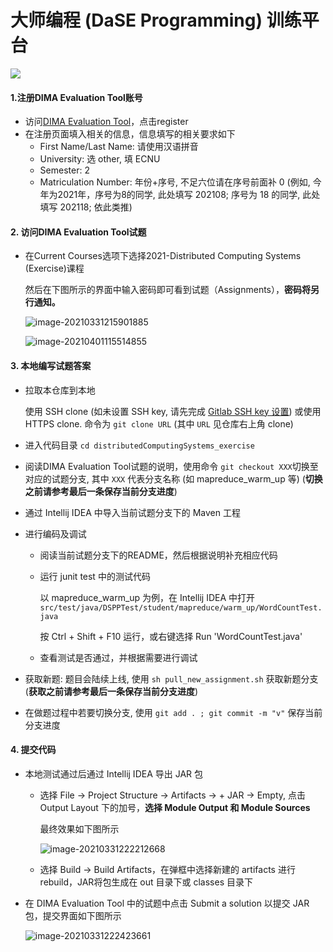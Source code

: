 # 大师编程 (DaSE Programming) 训练平台

![](./logo.jpg)

#### 1.注册DIMA Evaluation Tool账号

- 访问[DIMA Evaluation Tool](http://10.24.15.160:8080/)，点击register
- 在注册页面填入相关的信息，信息填写的相关要求如下
  - First Name/Last Name: 请使用汉语拼音 
  - University: 选 other, 填 ECNU
  - Semester: 2
  - Matriculation Number: 年份+序号, 不足六位请在序号前面补 0 (例如, 今年为2021年，序号为8的同学, 此处填写 202108;
    序号为 18 的同学, 此处填写 202118; 依此类推)

#### 2. 访问DIMA Evaluation Tool试题

- 在Current Courses选项下选择2021-Distributed Computing Systems (Exercise)课程

  然后在下图所示的界面中输入密码即可看到试题（Assignments），**密码将另行通知。**

  ![image-20210331215901885](assets/image-20210331215901885.png)

  ![image-20210401115514855](assets/image-20210401115514855.png)

#### 3. 本地编写试题答案

- 拉取本仓库到本地

  使用 SSH clone (如未设置 SSH key, 请先完成 [Gitlab SSH key 设置](./SSH.md)) 或使用 HTTPS clone. 命令为 `git clone URL` (其中 `URL` 见仓库右上角 clone)

- 进入代码目录 `cd distributedComputingSystems_exercise`

- 阅读DIMA Evaluation Tool试题的说明，使用命令 `git checkout XXX`切换至对应的试题分支, 其中 `XXX` 代表分支名称 (如 mapreduce_warm_up 等) (**切换之前请参考最后一条保存当前分支进度**)

- 通过 Intellij IDEA 中导入当前试题分支下的 Maven 工程

- 进行编码及调试

  - 阅读当前试题分支下的README，然后根据说明补充相应代码

  - 运行 junit test 中的测试代码

    以 mapreduce_warm_up 为例，在 Intellij IDEA 中打开 `src/test/java/DSPPTest/student/mapreduce/warm_up/WordCountTest.java`

    按 Ctrl + Shift + F10 运行，或右键选择 Run 'WordCountTest.java'

  - 查看测试是否通过，并根据需要进行调试

- 获取新题: 题目会陆续上线, 使用 `sh pull_new_assignment.sh` 获取新题分支 (**获取之前请参考最后一条保存当前分支进度**)

- 在做题过程中若要切换分支, 使用 `git add . ; git commit -m "v"` 保存当前分支进度

#### 4. 提交代码

- 本地测试通过后通过 Intellij IDEA 导出 JAR 包

  - 选择 File → Project Structure → Artifacts → + JAR → Empty, 点击 Output Layout 下的加号，**选择 Module Output 和 Module Sources**

    最终效果如下图所示

    ![image-20210331222212668](assets/image-20210331222212668.png)

  - 选择 Build → Build Artifacts，在弹框中选择新建的 artifacts 进行 rebuild，JAR将包生成在 out 目录下或 classes 目录下

- 在 DIMA Evaluation Tool 中的试题中点击 Submit a solution 以提交 JAR 包，提交界面如下图所示

  ![image-20210331222423661](assets/image-20210331222423661.png)

  

